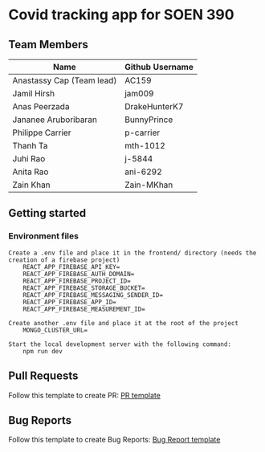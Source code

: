 # Covid tracking app for SOEN 390

## Team Members

| Name                      | Github Username |
| ------------------------- | --------------- |
| Anastassy Cap (Team lead) | AC159           |
| Jamil Hirsh               | jam009          |
| Anas Peerzada             | DrakeHunterK7   |
| Jananee Aruboribaran      | BunnyPrince     |
| Philippe Carrier          | p-carrier       |
| Thanh Ta                  | mth-1012        |
| Juhi Rao                  | j-5844          |
| Anita Rao                 | ani-6292        |
| Zain Khan                 | Zain-MKhan      |

## Getting started

### Environment files

    Create a .env file and place it in the frontend/ directory (needs the creation of a firebase project)
        REACT_APP_FIREBASE_API_KEY=
        REACT_APP_FIREBASE_AUTH_DOMAIN=
        REACT_APP_FIREBASE_PROJECT_ID=
        REACT_APP_FIREBASE_STORAGE_BUCKET=
        REACT_APP_FIREBASE_MESSAGING_SENDER_ID=
        REACT_APP_FIREBASE_APP_ID=
        REACT_APP_FIREBASE_MEASUREMENT_ID=

    Create another .env file and place it at the root of the project
        MONGO_CLUSTER_URL=

    Start the local development server with the following command:
        npm run dev


## Pull Requests

Follow this template to create PR: [PR template](https://github.com/bean-pod/switchboard/blob/master/.github/pull_request_template.md)

## Bug Reports

Follow this template to create Bug Reports: [Bug Report template](https://github.com/bean-pod/switchboard/blob/master/.github/bug_report_template.md)
